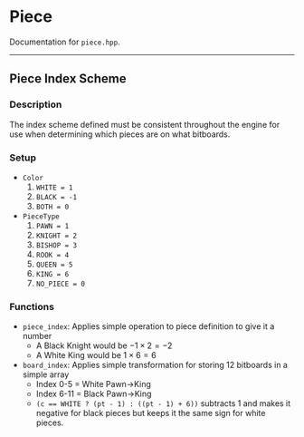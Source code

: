 # Piece 
Documentation for `piece.hpp`. 

---

## Piece Index Scheme 
### Description 
The index scheme defined must be consistent throughout the engine for use when determining which pieces are on what bitboards. 

### Setup
- `Color`
    1. `WHITE = 1`
    2. `BLACK = -1`
    3. `BOTH = 0`
- `PieceType`
    1. `PAWN = 1 `
    2. `KNIGHT = 2`
    3. `BISHOP = 3`
    4. `ROOK = 4`
    5. `QUEEN = 5`
    6. `KING = 6`
    7. `NO_PIECE = 0`

### Functions 
- `piece_index`: Applies simple operation to piece definition to give it a number
    - A Black Knight would be $-1 \times 2 = -2$
    - A White King would be $1 \times 6 = 6$
- `board_index`: Applies simple transformation for storing 12 bitboards in a simple array
    - Index 0-5 = White Pawn->King
    - Index 6-11 = Black Pawn->King
    - `(c == WHITE ? (pt - 1) : ((pt - 1) + 6))` subtracts 1 and makes it negative for black pieces but keeps it the same sign for white pieces. 